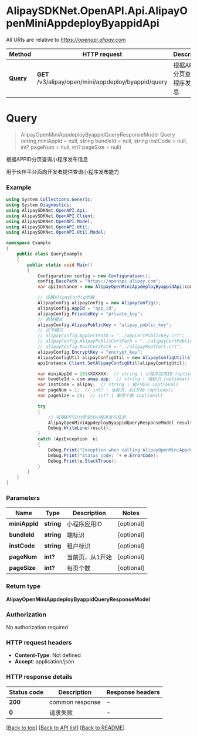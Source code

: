 # AlipaySDKNet.OpenAPI.Api.AlipayOpenMiniAppdeployByappidApi

All URIs are relative to *https://openapi.alipay.com*

Method | HTTP request | Description
------------- | ------------- | -------------
[**Query**](AlipayOpenMiniAppdeployByappidApi.md#query) | **GET** /v3/alipay/open/mini/appdeploy/byappid/query | 根据APPID分页查询小程序发布信息


<a name="query"></a>
# **Query**
> AlipayOpenMiniAppdeployByappidQueryResponseModel Query (string miniAppId = null, string bundleId = null, string instCode = null, int? pageNum = null, int? pageSize = null)

根据APPID分页查询小程序发布信息

用于伙伴平台面向开发者提供查询小程序发布能力

### Example
```csharp
using System.Collections.Generic;
using System.Diagnostics;
using AlipaySDKNet.OpenAPI.Api;
using AlipaySDKNet.OpenAPI.Client;
using AlipaySDKNet.OpenAPI.Model;
using AlipaySDKNet.OpenAPI.Util;
using AlipaySDKNet.OpenAPI.Util.Model;

namespace Example
{
    public class QueryExample
    {
        public static void Main()
        {
            Configuration config = new Configuration();
            config.BasePath = "https://openapi.alipay.com";
            var apiInstance = new AlipayOpenMiniAppdeployByappidApi(config);

            // 设置alipayConfig参数
            AlipayConfig alipayConfig = new AlipayConfig();
            alipayConfig.AppId = "app_id";
            alipayConfig.PrivateKey = "private_key";
            // 密钥模式
            alipayConfig.AlipayPublicKey = "alipay_public_key";
            // 证书模式
            // alipayConfig.AppCertPath = "../appCertPublicKey.crt";
            // alipayConfig.AlipayPublicCertPath = "../alipayCertPublicKey_RSA2.crt";
            // alipayConfig.RootCertPath = "../alipayRootCert.crt";
            alipayConfig.EncryptKey = "encrypt_key";
            AlipayConfigUtil alipayConfigUtil = new AlipayConfigUtil(alipayConfig);
            apiInstance.Client.SetAlipayConfigUtil(alipayConfigUtil);

            var miniAppId = 2018XXXXXX;  // string | 小程序应用ID (optional) 
            var bundleId = com.amap.app;  // string | 端标识 (optional) 
            var instCode = alipay;  // string | 租户标识 (optional) 
            var pageNum = 1;  // int? | 当前页，从1开始 (optional) 
            var pageSize = 20;  // int? | 每页个数 (optional) 

            try
            {
                // 根据APPID分页查询小程序发布信息
                AlipayOpenMiniAppdeployByappidQueryResponseModel result = apiInstance.Query(miniAppId, bundleId, instCode, pageNum, pageSize);
                Debug.WriteLine(result);
            }
            catch (ApiException  e)
            {
                Debug.Print("Exception when calling AlipayOpenMiniAppdeployByappidApi.Query: " + e.Message );
                Debug.Print("Status Code: "+ e.ErrorCode);
                Debug.Print(e.StackTrace);
            }
        }
    }
}
```

### Parameters

Name | Type | Description  | Notes
------------- | ------------- | ------------- | -------------
 **miniAppId** | **string**| 小程序应用ID | [optional] 
 **bundleId** | **string**| 端标识 | [optional] 
 **instCode** | **string**| 租户标识 | [optional] 
 **pageNum** | **int?**| 当前页，从1开始 | [optional] 
 **pageSize** | **int?**| 每页个数 | [optional] 

### Return type

**AlipayOpenMiniAppdeployByappidQueryResponseModel**

### Authorization

No authorization required

### HTTP request headers

 - **Content-Type**: Not defined
 - **Accept**: application/json


### HTTP response details
| Status code | Description | Response headers |
|-------------|-------------|------------------|
| **200** | common response |  -  |
| **0** | 请求失败 |  -  |

[[Back to top]](#) [[Back to API list]](../README.md#documentation-for-api-endpoints) [[Back to README]](../README.md)


